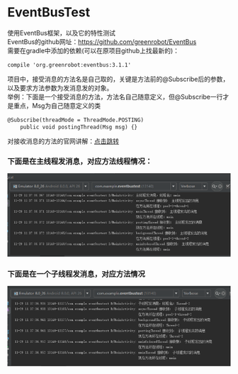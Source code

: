 # EventBusTest
使用EventBus框架，以及它的特性测试<br>
EventBus的github网址：https://github.com/greenrobot/EventBus<br>
需要在gradle中添加的依赖(可以在原项目github上找最新的)：<br>
```
compile 'org.greenrobot:eventbus:3.1.1'
```

项目中，接受消息的方法名是自己取的，关键是方法前的@Subscribe后的参数，以及要求方法参数为发消息发的对象。<br>
举例：下面是一个接受消息的方法，方法名自己随意定义，但@Subscribe一行才是重点，Msg为自己随意定义的类<br>
```
@Subscribe(threadMode = ThreadMode.POSTING)
    public void postingThread(Msg msg) {}
```
对接收消息的方法的官网讲解：[点击跳转](http://greenrobot.org/eventbus/documentation/delivery-threads-threadmode/)
### 下面是在主线程发消息，对应方法线程情况：
![图片加载失败](https://github.com/HeTingwei/EventBusTest/blob/master/doc/%E4%B8%BB%E7%BA%BF%E7%A8%8B%E5%8F%91%E6%B6%88%E6%81%AF.png)
### 下面是在一个子线程发消息，对应方法情况
![图片加载失败)](https://github.com/HeTingwei/EventBusTest/blob/master/doc/%E5%AD%90%E7%BA%BF%E7%A8%8B%E5%8F%91%E6%B6%88%E6%81%AF.png)

